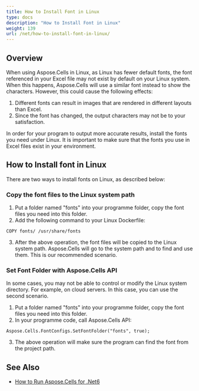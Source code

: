 ```yaml
---
title: How to Install Font in Linux
type: docs
description: "How to Install Font in Linux"
weight: 139
url: /net/how-to-install-font-in-linux/
---
```


## Overview

When using Aspose.Cells in Linux, as Linux has fewer default fonts, the font referenced in your Excel file may not exist by default on your Linux system.
When this happens, Aspose.Cells will use a similar font instead to show the characters. However, this could cause the following effects:

1. Different fonts can result in images that are rendered in different layouts than Excel.
2. Since the font has changed, the output characters may not be to your satisfaction.

In order for your program to output more accurate results, install the fonts you need under Linux. It is important to make sure that the fonts you use in Excel files exist in your environment.

## How to Install font in Linux

There are two ways to install fonts on Linux, as described below:

### Copy the font files to the Linux system path

1. Put a folder named "fonts" into your programme folder, copy the font files you need into this folder.
2. Add the following command to your Linux Dockerfile:
```
COPY fonts/ /usr/share/fonts
```
3. After the above operation, the font files will be copied to the Linux system path. Aspose.Cells will go to the system path and to find and use them. This is our recommended scenario.

### Set Font Folder with Aspose.Cells API
In some cases, you may not be able to control or modify the Linux system directory. For example, on cloud servers. In this case, you can use the second scenario.
1. Put a folder named "fonts" into your programme folder, copy the font files you need into this folder.
2. In your programme code, call Aspose.Cells API:
```
Aspose.Cells.FontConfigs.SetFontFolder("fonts", true);
```
3. The above operation will make sure the program can find the font from the project path.

## See Also

- [How to Run Aspose.Cells for .Net6](https://docs.aspose.com/cells/net/how-to-run-aspose-cells-for-net6/)

